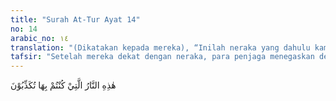 ```yaml
---
title: "Surah At-Tur Ayat 14"
no: 14
arabic_no: ١٤
translation: "(Dikatakan kepada mereka), “Inilah neraka yang dahulu kamu mendustakannya.” "
tafsir: "Setelah mereka dekat dengan neraka, para penjaga menegaskan dengan ejekan, \"Inilah neraka, yang dahulu kamu dustakan di dunia.\" Pendustaan mereka terhadap neraka berarti dusta mereka terhadap rasul yang telah membawa berita tentang neraka itu, dengan wahyu yang telah diturunkan kepadanya."
---
```

هٰذِهِ النَّارُ الَّتِيْ كُنْتُمْ بِهَا تُكَذِّبُوْنَ 